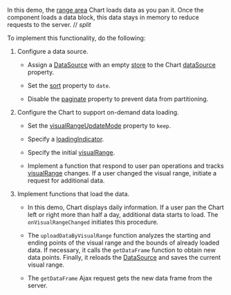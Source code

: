 In this demo, the [range area](https://js.devexpress.com/Demos/WidgetsGallery/Demo/Charts/RangeArea/) Chart loads data as you pan it. Once the component loads a data block, this data stays in memory to reduce requests to the server.
// _split_

To implement this functionality, do the following:

1. Configure a data source.

    - Assign a [DataSource](/Documentation/ApiReference/Data_Layer/DataSource/) with an empty [store](/Documentation/ApiReference/Data_Layer/DataSource/Configuration/store/) to the Chart [dataSource](/Documentation/ApiReference/UI_Components/dxChart/Configuration/#dataSource) property.

    - Set the [sort](/Documentation/ApiReference/Data_Layer/DataSource/Configuration/#sort) property to `date`.

    - Disable the [paginate](/Documentation/ApiReference/Data_Layer/DataSource/Configuration/#paginate) property to prevent data from partitioning.

2. Configure the Chart to support on-demand data loading.

    - Set the [visualRangeUpdateMode](/Documentation/ApiReference/UI_Components/dxChart/Configuration/argumentAxis/#visualRangeUpdateMode) property to `keep`.

    - Specify a [loadingIndicator](/Documentation/ApiReference/UI_Components/dxChart/Configuration/loadingIndicator/).

    - Specify the initial [visualRange](/Documentation/ApiReference/UI_Components/dxChart/Configuration/argumentAxis/visualRange/).
    
    - Implement a function that respond to user pan operations and tracks [visualRange](/Documentation/ApiReference/UI_Components/dxChart/Configuration/argumentAxis/visualRange/) changes. If a user changed the visual range, initiate a request for additional data.

3. Implement functions that load the data.

    - In this demo, Chart displays daily information. If a user pan the Chart left or right more than half a day, additional data starts to load. The `onVisualRangeChanged` initiates this procedure.

    - The `uploadDataByVisualRange` function analyzes the starting and ending points of the visual range and the bounds of already loaded data. If necessary, it calls the `getDataFrame` function to obtain new data points. Finally, it reloads the [DataSource](/Documentation/ApiReference/Data_Layer/DataSource/) and saves the current visual range.

    - The `getDataFrame` Ajax request gets the new data frame from the server.
